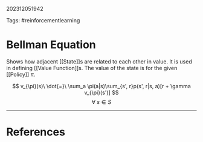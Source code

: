 202312051942

Tags: #reinforcementlearning 

# Bellman Equation
Shows how adjacent [[State]]s are related to each other in value.  It is used in defining [[Value Function]]s.  The value of the state is for the given [[Policy]] $\pi$.

$$
v_{\pi}(s)\ \dot{=}\ \sum_a \pi(a|s)\sum_{s', r}p(s', r|s, a)[r + \gamma v_{\pi}(s')]
$$
$$
\forall\ s \in S
$$


---
# References
